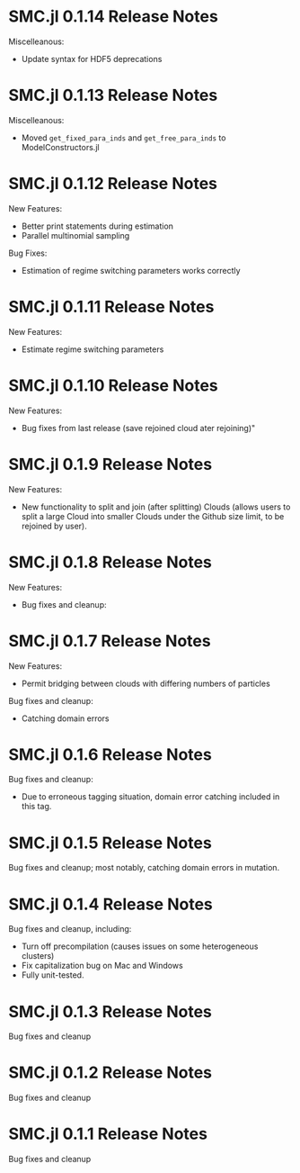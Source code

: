 # SMC.jl 0.1.14 Release Notes
Miscelleanous:
- Update syntax for HDF5 deprecations

# SMC.jl 0.1.13 Release Notes
Miscelleanous:
- Moved `get_fixed_para_inds` and `get_free_para_inds` to ModelConstructors.jl

# SMC.jl 0.1.12 Release Notes
New Features:
- Better print statements during estimation
- Parallel multinomial sampling

Bug Fixes:
- Estimation of regime switching parameters works correctly

# SMC.jl 0.1.11 Release Notes
New Features:
- Estimate regime switching parameters

# SMC.jl 0.1.10 Release Notes
New Features:
- Bug fixes from last release (save rejoined cloud ater rejoining)"

# SMC.jl 0.1.9 Release Notes
New Features:
- New functionality to split and join (after splitting) Clouds (allows users to split a large Cloud into smaller Clouds under the Github size limit, to be rejoined by user).

# SMC.jl 0.1.8 Release Notes
New Features:
- Bug fixes and cleanup:

# SMC.jl 0.1.7 Release Notes
New Features:
- Permit bridging between clouds with differing numbers of particles

Bug fixes and cleanup:
- Catching domain errors

# SMC.jl 0.1.6 Release Notes
Bug fixes and cleanup:
- Due to erroneous tagging situation, domain error catching included in this tag.

# SMC.jl 0.1.5 Release Notes
Bug fixes and cleanup; most notably, catching domain errors in mutation.

# SMC.jl 0.1.4 Release Notes
Bug fixes and cleanup, including:
- Turn off precompilation (causes issues on some heterogeneous clusters)
- Fix capitalization bug on Mac and Windows
- Fully unit-tested.

# SMC.jl 0.1.3 Release Notes
Bug fixes and cleanup

# SMC.jl 0.1.2 Release Notes
Bug fixes and cleanup

# SMC.jl 0.1.1 Release Notes
Bug fixes and cleanup
